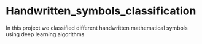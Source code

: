 # Handwritten_symbols_classification
In this project we classified different handwritten mathematical symbols using deep learning algorithms
